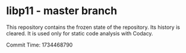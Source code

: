 # libp11 - master branch

This repository contains the frozen state of the repository.
Its history is cleared. It is used only for static code
analysis with Codacy.

Commit Time: 1734468790